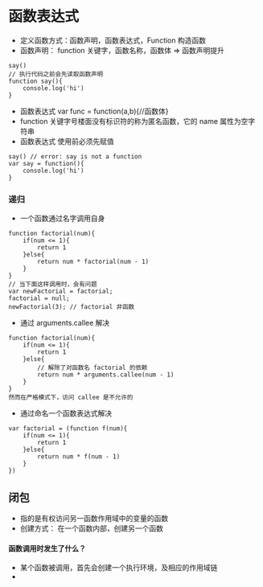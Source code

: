 # 函数表达式

- 定义函数方式：函数声明，函数表达式，Function 构造函数
- 函数声明： function 关键字，函数名称，函数体 => 函数声明提升
```
say()
// 执行代码之前会先读取函数声明
function say(){
    console.log('hi')
}
```
- 函数表达式 var func = function(a,b){//函数体}
- function 关键字号楼面没有标识符的称为匿名函数，它的 name 属性为空字符串
- 函数表达式 使用前必须先赋值
```
say() // error: say is not a function
var say = function(){
    console.log('hi')
}
```

### 递归
- 一个函数通过名字调用自身
```
function factorial(num){
    if(num <= 1){
        return 1
    }else{
        return num * factorial(num - 1)
    }
}
// 当下面这样调用时，会有问题
var newFactorial = factorial;
factorial = null;
newFactorial(3); // factorial 非函数
```
- 通过 arguments.callee 解决
```
function factorial(num){
    if(num <= 1){
        return 1
    }else{
        // 解除了对函数名 factorial 的依赖
        return num * arguments.callee(num - 1)
    }
}
然而在严格模式下，访问 callee 是不允许的
```
- 通过命名一个函数表达式解决
```
var factorial = (function f(num){
    if(num <= 1){
        return 1
    }else{
        return num * f(num - 1)
    }
})
```

## 闭包

- 指的是有权访问另一函数作用域中的变量的函数
- 创建方式： 在一个函数内部，创建另一个函数


#### 函数调用时发生了什么？
- 某个函数被调用，首先会创建一个执行环境，及相应的作用域链
- 